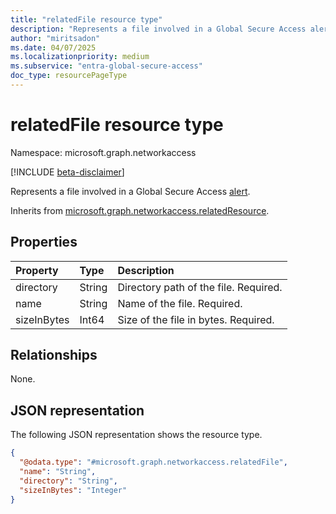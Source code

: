 ```yaml
---
title: "relatedFile resource type"
description: "Represents a file involved in a Global Secure Access alert."
author: "miritsadon"
ms.date: 04/07/2025
ms.localizationpriority: medium
ms.subservice: "entra-global-secure-access"
doc_type: resourcePageType
---
```


# relatedFile resource type

Namespace: microsoft.graph.networkaccess

[!INCLUDE [beta-disclaimer](../../includes/beta-disclaimer.md)]

Represents a file involved in a Global Secure Access [alert](../resources/networkaccess-alert.md).

Inherits from [microsoft.graph.networkaccess.relatedResource](../resources/networkaccess-relatedresource.md).

## Properties
|Property|Type|Description|
|:---|:---|:---|
|directory|String|Directory path of the file. Required.|
|name|String|Name of the file. Required.|
|sizeInBytes|Int64|Size of the file in bytes. Required.|

## Relationships
None.

## JSON representation
The following JSON representation shows the resource type.
<!-- {
  "blockType": "resource",
  "@odata.type": "microsoft.graph.networkaccess.relatedFile"
}
-->
``` json
{
  "@odata.type": "#microsoft.graph.networkaccess.relatedFile",
  "name": "String",
  "directory": "String",
  "sizeInBytes": "Integer"
}
```
